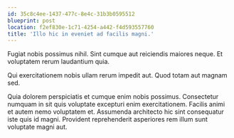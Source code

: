 ```yaml
---
id: 35c8c4ee-1437-477c-8e4c-31b3b0595512
blueprint: post
location: f2ef830e-1c71-4254-a442-f4d593557760
title: 'Illo hic in eveniet ad facilis magni.'
---
```

Fugiat nobis possimus nihil. Sint cumque aut reiciendis maiores neque. Et voluptatem rerum laudantium quia.

Qui exercitationem nobis ullam rerum impedit aut. Quod totam aut magnam sed.

Quia dolorem perspiciatis et cumque enim nobis possimus. Consectetur numquam in sit quis voluptate excepturi enim exercitationem. Facilis animi et autem nemo voluptatem et. Assumenda architecto hic sint consequatur iste quis id magni. Provident reprehenderit asperiores rem illum sunt voluptate magni aut.